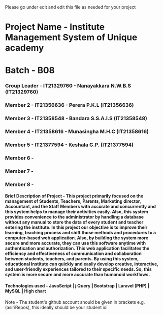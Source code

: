 Please go under edit and edit this file as needed for your project

# Project Name - Institute Management System of Unique academy 
# Batch - B08
### Group Leader - IT21329760 - Nanayakkara N.W.B.S (IT21329760)
### Member 2 - IT21356636 - Perera P.K.L (IT21356636) 
### Member 3 - IT21358548 - Bandara S.S.A.I.S (IT21358548)
### Member 4 - IT21358616 - Munasingha M.H.C (IT21358616)
### Member 5 - IT21377594 - Keshala G.P. (IT21377594)
### Member 6 - 
### Member 7 - 
### Member 8 - 

#### Brief Description of Project - This project primarily focused on the management of Students, Teachers, Parents, Marketing director, Accountant, and the Staff Members with accurate and concurrently and this system helps to manage their activities easily. Also, this system provides convenience to the administrator by handling a database without any manual to store the data of every student and teacher entering the institute. In this project our objective is to improve their learning, teaching process and shift those methods and procedures to a computer-based web application. Also, by building the system more secure and more accurate, they can use this software anytime with authentication and authorization. This web application facilitates the efficiency and effectiveness of communication and collaboration between students, teachers, and parents. By using this system, educational Institute can quickly and easily develop creative, interactive, and user-friendly experiences tailored to their specific needs. So, this system is more secure and more accurate than humanoid workflows.
#### Technologies used - JavaScript | j Query | Bootstrap | Laravel (PHP) | MySQL | High chart

Note - The student's github account should be given in brackets e.g. (asiriRepos), this ideally should be your student id 

